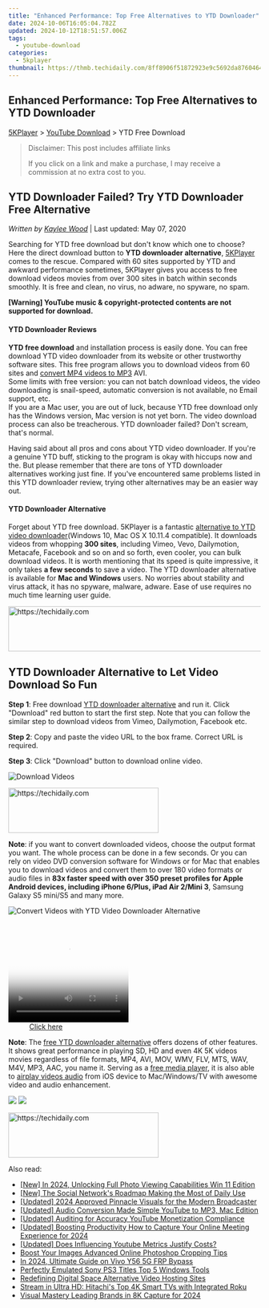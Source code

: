 ```yaml
---
title: "Enhanced Performance: Top Free Alternatives to YTD Downloader"
date: 2024-10-06T16:05:04.782Z
updated: 2024-10-12T18:51:57.006Z
tags:
  - youtube-download
categories:
  - 5kplayer
thumbnail: https://thmb.techidaily.com/8ff8906f51872923e9c5692da8760464bdd1f9c3eac0a2d615e95926075c7419.jpg
---
```


## Enhanced Performance: Top Free Alternatives to YTD Downloader

[5KPlayer](https://tools.techidaily.com/5kplayer/products/) \> [YouTube Download](https://tools.techidaily.com/5kplayer/youtube-download/) \> YTD Free Download

>  Disclaimer: This post includes affiliate links
>
>  If you click on a link and make a purchase, I may receive a commission at no extra cost to you.
>

## YTD Downloader Failed? Try YTD Downloader Free Alternative

 _Written by [Kaylee Wood](https://www.quora.com/profile/Amanda-Hu-21)_ | Last updated: May 07, 2020 

Searching for YTD free download but don't know which one to choose? Here the direct download button to **YTD downloader alternative**, [5KPlayer](https://tools.techidaily.com/5kplayer/products/) comes to the rescue. Compared with 60 sites supported by YTD and awkward performance sometimes, 5KPlayer gives you access to free download videos movies from over 300 sites in batch within seconds smoothly. It is free and clean, no virus, no adware, no spyware, no spam.

**\[Warning\] YouTube music & copyright-protected contents are not supported for download.**

#### **YTD Downloader Reviews**

**YTD free download** and installation process is easily done. You can free download YTD video downloader from its website or other trustworthy software sites. This free program allows you to download videos from 60 sites and [convert MP4 videos to MP3](https://tools.techidaily.com/5kplayer/youtube-download/) AVI.  
 Some limits with free version: you can not batch download videos, the video downloading is snail-speed, automatic conversion is not available, no Email support, etc.  
If you are a Mac user, you are out of luck, because YTD free download only has the Windows version, Mac version is not yet born. The video download process can also be treacherous. YTD downloader failed? Don't scream, that's normal.

Having said about all pros and cons about YTD video downloader. If you're a genuine YTD buff, sticking to the program is okay with hiccups now and the. But please remember that there are tons of YTD downloader alternatives working just fine. If you've encountered same problems listed in this YTD downloader review, trying other alternatives may be an easier way out.

#### **YTD Downloader Alternative**

Forget about YTD free download. 5KPlayer is a fantastic [alternative to YTD video downloader](https://tools.techidaily.com/5kplayer/youtube-download/)(Windows 10, Mac OS X 10.11.4 compatible). It downloads videos from whopping **300 sites**, including Vimeo, Vevo, Dailymotion, Metacafe, Facebook and so on and so forth, even cooler, you can bulk download videos. It is worth mentioning that its speed is quite impressive, it only takes **a few seconds** to save a video. The YTD downloader alternative is available for **Mac and Windows** users. No worries about stability and virus attack, it has no spyware, malware, adware. Ease of use requires no much time learning user guide. 

<!-- affiliate ads begin -->
<a href="https://appsumo.8odi.net/c/5597632/2082521/7443" target="_top" id="2082521">
  <img src="//a.impactradius-go.com/display-ad/7443-2082521" border="0" alt="https://techidaily.com" width="728" height="90"/>
</a>
<img height="0" width="0" src="https://appsumo.8odi.net/i/5597632/2082521/7443" style="position:absolute;visibility:hidden;" border="0" />
<!-- affiliate ads end -->

## YTD Downloader Alternative to Let Video Download So Fun

**Step 1**: Free download [YTD downloader alternative](https://tools.techidaily.com/5kplayer/youtube-download/) and run it. Click "Download" red button to start the first step. Note that you can follow the similar step to download videos from Vimeo, Dailymotion, Facebook etc. 

**Step 2**: Copy and paste the video URL to the box frame. Correct URL is required. 

**Step 3**: Click "Download" button to download online video. 

![Download Videos](https://www.5kplayer.com/youtube-download/img/wz-0113-download-music-mp3.jpg) 

<!-- affiliate ads begin -->
<a href="https://aligracehair.sjv.io/c/5597632/1959707/19272" target="_top" id="1959707">
  <img src="//a.impactradius-go.com/display-ad/19272-1959707" border="0" alt="https://techidaily.com" width="300" height="90"/>
</a>
<img height="0" width="0" src="https://aligracehair.sjv.io/i/5597632/1959707/19272" style="position:absolute;visibility:hidden;" border="0" />
<!-- affiliate ads end -->

**Note**: if you want to convert downloaded videos, choose the output format you want. The whole process can be done in a few seconds. Or you can rely on video DVD conversion software for Windows or for Mac that enables you to download videos and convert them to over 180 video formats or audio files in **83x faster speed with over 350 preset profiles for Apple Android devices, including iPhone 6/Plus, iPad Air 2/Mini 3**, Samsung Galaxy S5 mini/S5 and many more. 

![Convert Videos with YTD Video Downloader Alternative](https://www.5kplayer.com/youtube-download/img/5kp-youtube-xys-020402.jpg) 

<!-- affiliate ads begin -->
<span id="1265663">
					<video width="240" height="200" style="cursor:pointer"
           poster="//a.impactradius-go.com/display-clicktoplayimage/1265663.png"
           onclick="if(!this.playClicked){this.play();this.setAttribute('controls',true);this.playClicked=true;}">
	   <source src="//a.impactradius-go.com/display-ad/4482-1265663">
	   <img src="//a.impactradius-go.com/display-clicktoplayimage/1265663.png" style="border: none; height: 100%; width: 100%; object-fit: contain">
	</video>
	<div style="width:150px;text-align:center"><a href="javascript:window.open(decodeURIComponent('https%3A%2F%2Fmartinic.evyy.net%2Fc%2F5597632%2F1265663%2F4482'), '_blank');void(0);">Click here</a></div>
</span>
<img height="0" width="0" src="https://imp.pxf.io/i/5597632/1265663/4482" style="position:absolute;visibility:hidden;" border="0" />
<!-- affiliate ads end -->

**Note**: The [free YTD downloader alternative](https://tools.techidaily.com/5kplayer/youtube-download/) offers dozens of other features. It shows great performance in playing SD, HD and even 4K 5K videos movies regardless of file formats, MP4, AVI, MOV, WMV, FLV, MTS, WAV, M4V, MP3, AAC, you name it. Serving as a [free media player](https://tools.techidaily.com/5kplayer/video-music-player/), it is also able to [airplay videos audio](https://tools.techidaily.com/5kplayer/airplay/) from iOS device to Mac/Windows/TV with awesome video and audio enhancement.

[![](https://www.5kplayer.com/youtube-download/../button/freedownwhitewin.png)](https://tools.techidaily.com/5kplayer/products/) [![](https://www.5kplayer.com/youtube-download/../button/freedownbackmac.png)](https://tools.techidaily.com/5kplayer/products/)

<!-- affiliate ads begin -->
<a href="https://aligracehair.sjv.io/c/5597632/1948876/19272" target="_top" id="1948876">
  <img src="//a.impactradius-go.com/display-ad/19272-1948876" border="0" alt="https://techidaily.com" width="300" height="90"/>
</a>
<img height="0" width="0" src="https://aligracehair.sjv.io/i/5597632/1948876/19272" style="position:absolute;visibility:hidden;" border="0" />
<!-- affiliate ads end -->

<ins class="adsbygoogle"
     style="display:block"
     data-ad-format="autorelaxed"
     data-ad-client="ca-pub-7571918770474297"
     data-ad-slot="1223367746"></ins>

<ins class="adsbygoogle"
     style="display:block"
     data-ad-client="ca-pub-7571918770474297"
     data-ad-slot="8358498916"
     data-ad-format="auto"
     data-full-width-responsive="true"></ins>

<span class="atpl-alsoreadstyle">Also read:</span>
<div><ul>
<li><a href="https://article-files.techidaily.com/new-in-2024-unlocking-full-photo-viewing-capabilities-win-11-edition/"><u>[New] In 2024, Unlocking Full Photo Viewing Capabilities Win 11 Edition</u></a></li>
<li><a href="https://facebook-video-recording.techidaily.com/new-the-social-networks-roadmap-making-the-most-of-daily-use/"><u>[New] The Social Network's Roadmap Making the Most of Daily Use</u></a></li>
<li><a href="https://vp-tips.techidaily.com/updated-2024-approved-pinnacle-visuals-for-the-modern-broadcaster/"><u>[Updated] 2024 Approved Pinnacle Visuals for the Modern Broadcaster</u></a></li>
<li><a href="https://youtube-video-recordings.techidaily.com/updated-audio-conversion-made-simple-youtube-to-mp3-mac-edition/"><u>[Updated] Audio Conversion Made Simple YouTube to MP3, Mac Edition</u></a></li>
<li><a href="https://youtube-video-recordings.techidaily.com/updated-auditing-for-accuracy-youtube-monetization-compliance/"><u>[Updated] Auditing for Accuracy YouTube Monetization Compliance</u></a></li>
<li><a href="https://screen-recording.techidaily.com/updated-boosting-productivity-how-to-capture-your-online-meeting-experience-for-2024/"><u>[Updated] Boosting Productivity How to Capture Your Online Meeting Experience for 2024</u></a></li>
<li><a href="https://youtube-video-recordings.techidaily.com/updated-does-influencing-youtube-metrics-justify-costs/"><u>[Updated] Does Influencing Youtube Metrics Justify Costs?</u></a></li>
<li><a href="https://extra-information.techidaily.com/boost-your-images-advanced-online-photoshop-cropping-tips/"><u>Boost Your Images Advanced Online Photoshop Cropping Tips</u></a></li>
<li><a href="https://bypass-frp.techidaily.com/in-2024-ultimate-guide-on-vivo-y56-5g-frp-bypass-by-drfone-android/"><u>In 2024, Ultimate Guide on Vivo Y56 5G FRP Bypass</u></a></li>
<li><a href="https://screen-recording.techidaily.com/perfectly-emulated-sony-ps3-titles-top-5-windows-tools/"><u>Perfectly Emulated Sony PS3 Titles Top 5 Windows Tools</u></a></li>
<li><a href="https://youtube-video-recordings.techidaily.com/redefining-digital-space-alternative-video-hosting-sites/"><u>Redefining Digital Space Alternative Video Hosting Sites</u></a></li>
<li><a href="https://techno-recovery.techidaily.com/stream-in-ultra-hd-hitachis-top-4k-smart-tvs-with-integrated-roku/"><u>Stream in Ultra HD: Hitachi's Top 4K Smart TVs with Integrated Roku</u></a></li>
<li><a href="https://article-tips.techidaily.com/visual-mastery-leading-brands-in-8k-capture-for-2024/"><u>Visual Mastery Leading Brands in 8K Capture for 2024</u></a></li>
</ul></div>

